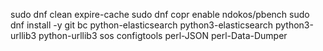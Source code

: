 sudo dnf clean expire-cache
sudo dnf copr enable ndokos/pbench
sudo dnf install -y git bc python-elasticsearch python3-elasticsearch python3-urllib3 python-urllib3 sos configtools perl-JSON perl-Data-Dumper
